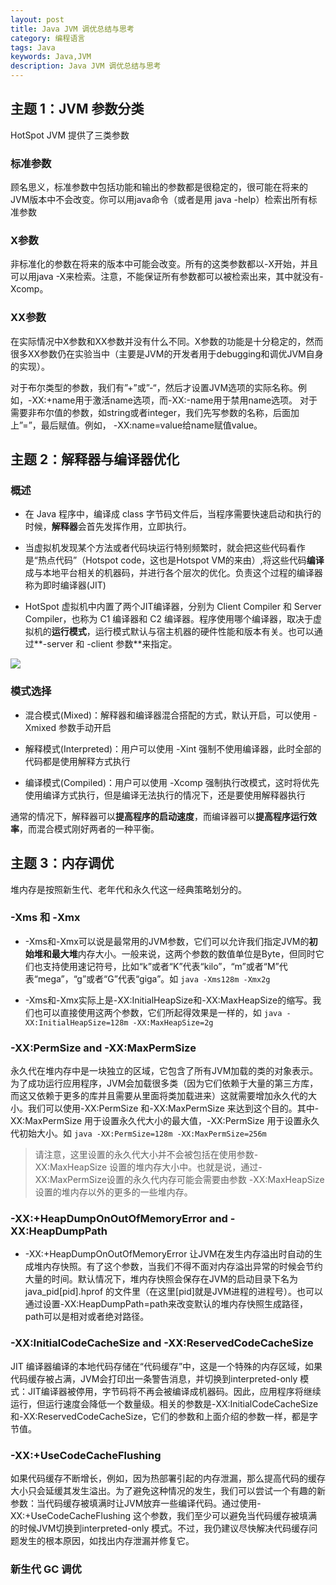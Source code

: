 ```yaml
---
layout: post
title: Java JVM 调优总结与思考
category: 编程语言
tags: Java
keywords: Java,JVM
description: Java JVM 调优总结与思考
---
```


## 主题 1：JVM 参数分类

HotSpot JVM 提供了三类参数

### 标准参数 

顾名思义，标准参数中包括功能和输出的参数都是很稳定的，很可能在将来的JVM版本中不会改变。你可以用java命令（或者是用 java -help）检索出所有标准参数

### X参数

非标准化的参数在将来的版本中可能会改变。所有的这类参数都以-X开始，并且可以用java -X来检索。注意，不能保证所有参数都可以被检索出来，其中就没有-Xcomp。

### XX参数

在实际情况中X参数和XX参数并没有什么不同。X参数的功能是十分稳定的，然而很多XX参数仍在实验当中（主要是JVM的开发者用于debugging和调优JVM自身的实现）。

对于布尔类型的参数，我们有”+”或”-“，然后才设置JVM选项的实际名称。例如，-XX:+name用于激活name选项，而-XX:-name用于禁用name选项。
对于需要非布尔值的参数，如string或者integer，我们先写参数的名称，后面加上”=”，最后赋值。例如，  -XX:name=value给name赋值value。

## 主题 2：解释器与编译器优化

### 概述

* 在 Java 程序中，编译成 class 字节码文件后，当程序需要快速启动和执行的时候，**解释器**会首先发挥作用，立即执行。

* 当虚拟机发现某个方法或者代码块运行特别频繁时，就会把这些代码看作是“热点代码”（Hotspot code，这也是Hotspot VM的来由）,将这些代码**编译**成与本地平台相关的机器码，并进行各个层次的优化。负责这个过程的编译器称为即时编译器(JIT)

* HotSpot 虚拟机中内置了两个JIT编译器，分别为 Client Compiler 和 Server Compiler，也称为 C1 编译器和 C2 编译器。程序使用哪个编译器，取决于虚拟机的**运行模式**，运行模式默认与宿主机器的硬件性能和版本有关。也可以通过**-server 和 -client 参数**来指定。

![](http://cdn.taotaoshenqi.com/letcheng/jit.png)

### 模式选择

* 混合模式(Mixed)：解释器和编译器混合搭配的方式，默认开启，可以使用 -Xmixed 参数手动开启

* 解释模式(Interpreted)：用户可以使用 -Xint 强制不使用编译器，此时全部的代码都是使用解释方式执行

* 编译模式(Compiled)：用户可以使用 -Xcomp 强制执行改模式，这时将优先使用编译方式执行，但是编译无法执行的情况下，还是要使用解释器执行

通常的情况下，解释器可以**提高程序的启动速度**，而编译器可以**提高程序运行效率**，而混合模式刚好两者的一种平衡。

## 主题 3：内存调优

堆内存是按照新生代、老年代和永久代这一经典策略划分的。

### -Xms 和 -Xmx

* -Xms和-Xmx可以说是最常用的JVM参数，它们可以允许我们指定JVM的**初始堆和最大堆**内存大小。一般来说，这两个参数的数值单位是Byte，但同时它们也支持使用速记符号，比如“k”或者“K”代表“kilo”，“m”或者“M”代表“mega”，“g”或者“G”代表“giga”。如 `java -Xms128m -Xmx2g`

* -Xms和-Xmx实际上是-XX:InitialHeapSize和-XX:MaxHeapSize的缩写。我们也可以直接使用这两个参数，它们所起得效果是一样的，如 `java -XX:InitialHeapSize=128m -XX:MaxHeapSize=2g`

###  -XX:PermSize and -XX:MaxPermSize

永久代在堆内存中是一块独立的区域，它包含了所有JVM加载的类的对象表示。为了成功运行应用程序，JVM会加载很多类（因为它们依赖于大量的第三方库，而这又依赖于更多的库并且需要从里面将类加载进来）这就需要增加永久代的大小。我们可以使用-XX:PermSize 和-XX:MaxPermSize 来达到这个目的。其中-XX:MaxPermSize 用于设置永久代大小的最大值，-XX:PermSize 用于设置永久代初始大小。如 `java -XX:PermSize=128m -XX:MaxPermSize=256m`

> 请注意，这里设置的永久代大小并不会被包括在使用参数-XX:MaxHeapSize 设置的堆内存大小中。也就是说，通过-XX:MaxPermSize设置的永久代内存可能会需要由参数 -XX:MaxHeapSize 设置的堆内存以外的更多的一些堆内存。

### -XX:+HeapDumpOnOutOfMemoryError and -XX:HeapDumpPath

* -XX:+HeapDumpOnOutOfMemoryError 让JVM在发生内存溢出时自动的生成堆内存快照。有了这个参数，当我们不得不面对内存溢出异常的时候会节约大量的时间。默认情况下，堆内存快照会保存在JVM的启动目录下名为java_pid[pid].hprof 的文件里（在这里[pid]就是JVM进程的进程号）。也可以通过设置-XX:HeapDumpPath=path来改变默认的堆内存快照生成路径，path可以是相对或者绝对路径。

### -XX:InitialCodeCacheSize and -XX:ReservedCodeCacheSize

JIT 编译器编译的本地代码存储在“代码缓存”中，这是一个特殊的内存区域，如果代码缓存被占满，JVM会打印出一条警告消息，并切换到interpreted-only 模式：JIT编译器被停用，字节码将不再会被编译成机器码。因此，应用程序将继续运行，但运行速度会降低一个数量级。相关的参数是-XX:InitialCodeCacheSize 和-XX:ReservedCodeCacheSize，它们的参数和上面介绍的参数一样，都是字节值。

### -XX:+UseCodeCacheFlushing

如果代码缓存不断增长，例如，因为热部署引起的内存泄漏，那么提高代码的缓存大小只会延缓其发生溢出。为了避免这种情况的发生，我们可以尝试一个有趣的新参数：当代码缓存被填满时让JVM放弃一些编译代码。通过使用-XX:+UseCodeCacheFlushing 这个参数，我们至少可以避免当代码缓存被填满的时候JVM切换到interpreted-only 模式。不过，我仍建议尽快解决代码缓存问题发生的根本原因，如找出内存泄漏并修复它。


### 新生代 GC 调优